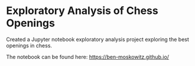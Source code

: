 # Exploratory Analysis of Chess Openings
Created a Jupyter notebook exploratory analysis project exploring the best openings in chess. 

The notebook can be found here: https://ben-moskowitz.github.io/
